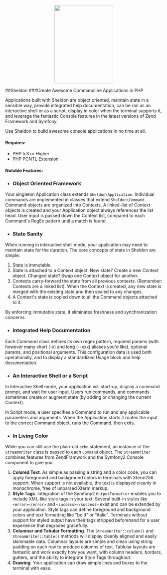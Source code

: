 <p align="center">
<img height="250" width="188" src="http://upload.wikimedia.org/wikipedia/en/thumb/2/2d/Sheldon_Cooper.jpg/250px-Sheldon_Cooper.jpg">
</p>

##Sheldon
###Create Awesome Commandline Applications in PHP

Applications built with Sheldon are object oriented, maintain state in a sensible way, provide integrated help documentation, can be ran as an interactive shell or as a script, display in color when the terminal supports it, and leverage the fantastic Console features in the latest versions of Zend Framework and Symfony.

Use Sheldon to build awesome console applications in no time at all.

#### Requires: ####
* PHP 5.3 or Higher
* PHP PCNTL Extension

#### Notable Features:

* ### Object Oriented Framework
Your singleton Application class extends `Sheldon\Application`. Individual commands are implemented in classes that extend `Sheldon\Command`. Command objects are organized into Contexts. A linked-list of Context objects is created and your Application object always references the list head. User input is passed down the Context list, compared to each Command's RegEx pattern until a match is found.

* ### State Sanity
When running in interactive shell mode, your application may need to maintain state for the duration. The core concepts of state in Sheldon are simple:
 1. State is immutable.
 1. State is attached to a Context object. New state? Create a new Context object. Changed state? Swap one Context object for another.
 1. Contexts carry-forward the state from all previous contexts. (Remember: Contexts are a linked list). When the Context is created, any new state is merged with the existing  state and then sealed to any changes.
 1. A Context's state is copied down to all the Command objects attached to it.

 By enforcing immutable state, it eliminates freshness and synchronization concerns.

* ### Integrated Help Documentation
Each Command class defines its own regex pattern, required params (with however many short (-x) and long (--xxx) aliases you'd like), optional params, and positional arguments. This configuration data is used both operationally, and to display a standardized Usage block and help documentation.

* ### An Interactive Shell or a Script
In Interactive Shell mode, your application will start-up, display a command prompt, and wait for user input. Users run commands, and commands sometimes create or augment state (by adding or changing the current Context).

 In Script mode, a user specifies a Command to run and any applicable parameters and arguments. When the Application starts it routes the input to the correct Command object, runs the Command, then exits.

* ### In Living Color

 While you can still use the plain-old `echo` statement, an instance of the `StreamWriter` class is passed to each `Command` object. The `StreamWriter` combines features from ZendFramwork and the Symfony2 Console component to give you:
 1. **Colored Text**. As simple as passing a string and a color code, you can apply foreground and background colors in terminals with Xterm256 support. When support is not available, the text is displayed cleanly in monochrome, free of unparsed Xterm markup.
 1. **Style Tags**. Integration of the Symfony2 `OutputFormatter` enables you to include XML-like style tags in your text. Several built-in styles like `<error></error>` and `<success></success>` exist and can be extended by your application. Style tags can define foreground and background colors and text formatting like "bold" or "italic". Terminals without support for styled output have their tags stripped beforehand for a user experience that degrades gracefully.
 1. **Columnar and Tabular Formatting**. The `StreamWriter::column()` and `StreamWriter::table()` methods will display cleanly aligned and easily skimmable data. Columnar layouts are simple and clean using string padding on each row to produce columns of text. Tablular layouts are fantastic and work exactly how you want, with column headers, borders, gutters, and the ability to integrate Style Tags throughout.
 1. **Drawing**. Your application can draw simple lines and boxes to the terminal with ease.